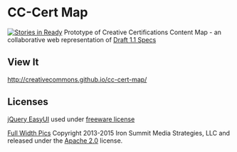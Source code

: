# CC-Cert Map
[![Stories in Ready](https://badge.waffle.io/creativecommons/cc-cert-map.svg?label=ready&title=Ready)](http://waffle.io/creativecommons/cc-cert-map)
Prototype of Creative Certifications Content Map - an collaborative web representation of <a href="https://docs.google.com/spreadsheets/d/11pnwYCYKJaBGOO-H3DJSzgEBh_xlSufKYcGT_WxN_LQ/edit#gid=0">Draft 1.1 Specs</a> 

## View It
http://creativecommons.github.io/cc-cert-map/

## Licenses

[jQuery EasyUI](http://www.jeasyui.com/) used under [freeware license](http://www.jeasyui.com/license_freeware.php) 

[Full Width Pics](http://startbootstrap.com/template-overviews/full-width-pics/) Copyright 2013-2015 Iron Summit Media Strategies, LLC and released under the [Apache 2.0](https://github.com/IronSummitMedia/startbootstrap-full-width-pics/blob/gh-pages/LICENSE) license.
